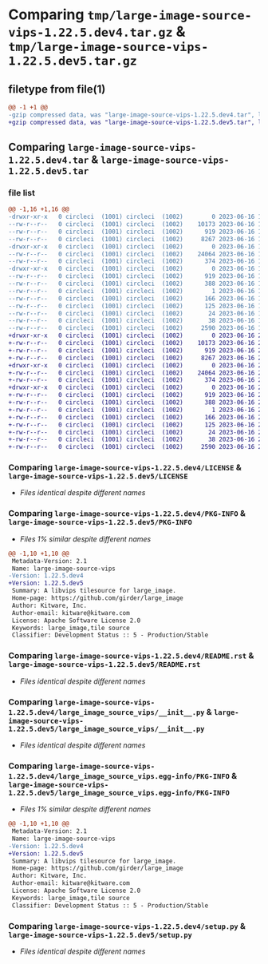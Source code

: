 # Comparing `tmp/large-image-source-vips-1.22.5.dev4.tar.gz` & `tmp/large-image-source-vips-1.22.5.dev5.tar.gz`

## filetype from file(1)

```diff
@@ -1 +1 @@
-gzip compressed data, was "large-image-source-vips-1.22.5.dev4.tar", last modified: Fri Jun 16 19:49:49 2023, max compression
+gzip compressed data, was "large-image-source-vips-1.22.5.dev5.tar", last modified: Fri Jun 16 20:33:46 2023, max compression
```

## Comparing `large-image-source-vips-1.22.5.dev4.tar` & `large-image-source-vips-1.22.5.dev5.tar`

### file list

```diff
@@ -1,16 +1,16 @@
-drwxr-xr-x   0 circleci  (1001) circleci  (1002)        0 2023-06-16 19:49:49.389310 large-image-source-vips-1.22.5.dev4/
--rw-r--r--   0 circleci  (1001) circleci  (1002)    10173 2023-06-16 19:49:49.000000 large-image-source-vips-1.22.5.dev4/LICENSE
--rw-r--r--   0 circleci  (1001) circleci  (1002)      919 2023-06-16 19:49:49.389310 large-image-source-vips-1.22.5.dev4/PKG-INFO
--rw-r--r--   0 circleci  (1001) circleci  (1002)     8267 2023-06-16 19:49:49.000000 large-image-source-vips-1.22.5.dev4/README.rst
-drwxr-xr-x   0 circleci  (1001) circleci  (1002)        0 2023-06-16 19:49:49.385310 large-image-source-vips-1.22.5.dev4/large_image_source_vips/
--rw-r--r--   0 circleci  (1001) circleci  (1002)    24064 2023-06-16 19:47:56.000000 large-image-source-vips-1.22.5.dev4/large_image_source_vips/__init__.py
--rw-r--r--   0 circleci  (1001) circleci  (1002)      374 2023-06-16 19:47:56.000000 large-image-source-vips-1.22.5.dev4/large_image_source_vips/girder_source.py
-drwxr-xr-x   0 circleci  (1001) circleci  (1002)        0 2023-06-16 19:49:49.389310 large-image-source-vips-1.22.5.dev4/large_image_source_vips.egg-info/
--rw-r--r--   0 circleci  (1001) circleci  (1002)      919 2023-06-16 19:49:49.000000 large-image-source-vips-1.22.5.dev4/large_image_source_vips.egg-info/PKG-INFO
--rw-r--r--   0 circleci  (1001) circleci  (1002)      388 2023-06-16 19:49:49.000000 large-image-source-vips-1.22.5.dev4/large_image_source_vips.egg-info/SOURCES.txt
--rw-r--r--   0 circleci  (1001) circleci  (1002)        1 2023-06-16 19:49:49.000000 large-image-source-vips-1.22.5.dev4/large_image_source_vips.egg-info/dependency_links.txt
--rw-r--r--   0 circleci  (1001) circleci  (1002)      166 2023-06-16 19:49:49.000000 large-image-source-vips-1.22.5.dev4/large_image_source_vips.egg-info/entry_points.txt
--rw-r--r--   0 circleci  (1001) circleci  (1002)      125 2023-06-16 19:49:49.000000 large-image-source-vips-1.22.5.dev4/large_image_source_vips.egg-info/requires.txt
--rw-r--r--   0 circleci  (1001) circleci  (1002)       24 2023-06-16 19:49:49.000000 large-image-source-vips-1.22.5.dev4/large_image_source_vips.egg-info/top_level.txt
--rw-r--r--   0 circleci  (1001) circleci  (1002)       38 2023-06-16 19:49:49.389310 large-image-source-vips-1.22.5.dev4/setup.cfg
--rw-r--r--   0 circleci  (1001) circleci  (1002)     2590 2023-06-16 19:47:56.000000 large-image-source-vips-1.22.5.dev4/setup.py
+drwxr-xr-x   0 circleci  (1001) circleci  (1002)        0 2023-06-16 20:33:46.466575 large-image-source-vips-1.22.5.dev5/
+-rw-r--r--   0 circleci  (1001) circleci  (1002)    10173 2023-06-16 20:33:46.000000 large-image-source-vips-1.22.5.dev5/LICENSE
+-rw-r--r--   0 circleci  (1001) circleci  (1002)      919 2023-06-16 20:33:46.462575 large-image-source-vips-1.22.5.dev5/PKG-INFO
+-rw-r--r--   0 circleci  (1001) circleci  (1002)     8267 2023-06-16 20:33:46.000000 large-image-source-vips-1.22.5.dev5/README.rst
+drwxr-xr-x   0 circleci  (1001) circleci  (1002)        0 2023-06-16 20:33:46.462575 large-image-source-vips-1.22.5.dev5/large_image_source_vips/
+-rw-r--r--   0 circleci  (1001) circleci  (1002)    24064 2023-06-16 20:31:57.000000 large-image-source-vips-1.22.5.dev5/large_image_source_vips/__init__.py
+-rw-r--r--   0 circleci  (1001) circleci  (1002)      374 2023-06-16 20:31:57.000000 large-image-source-vips-1.22.5.dev5/large_image_source_vips/girder_source.py
+drwxr-xr-x   0 circleci  (1001) circleci  (1002)        0 2023-06-16 20:33:46.462575 large-image-source-vips-1.22.5.dev5/large_image_source_vips.egg-info/
+-rw-r--r--   0 circleci  (1001) circleci  (1002)      919 2023-06-16 20:33:46.000000 large-image-source-vips-1.22.5.dev5/large_image_source_vips.egg-info/PKG-INFO
+-rw-r--r--   0 circleci  (1001) circleci  (1002)      388 2023-06-16 20:33:46.000000 large-image-source-vips-1.22.5.dev5/large_image_source_vips.egg-info/SOURCES.txt
+-rw-r--r--   0 circleci  (1001) circleci  (1002)        1 2023-06-16 20:33:46.000000 large-image-source-vips-1.22.5.dev5/large_image_source_vips.egg-info/dependency_links.txt
+-rw-r--r--   0 circleci  (1001) circleci  (1002)      166 2023-06-16 20:33:46.000000 large-image-source-vips-1.22.5.dev5/large_image_source_vips.egg-info/entry_points.txt
+-rw-r--r--   0 circleci  (1001) circleci  (1002)      125 2023-06-16 20:33:46.000000 large-image-source-vips-1.22.5.dev5/large_image_source_vips.egg-info/requires.txt
+-rw-r--r--   0 circleci  (1001) circleci  (1002)       24 2023-06-16 20:33:46.000000 large-image-source-vips-1.22.5.dev5/large_image_source_vips.egg-info/top_level.txt
+-rw-r--r--   0 circleci  (1001) circleci  (1002)       38 2023-06-16 20:33:46.466575 large-image-source-vips-1.22.5.dev5/setup.cfg
+-rw-r--r--   0 circleci  (1001) circleci  (1002)     2590 2023-06-16 20:31:57.000000 large-image-source-vips-1.22.5.dev5/setup.py
```

### Comparing `large-image-source-vips-1.22.5.dev4/LICENSE` & `large-image-source-vips-1.22.5.dev5/LICENSE`

 * *Files identical despite different names*

### Comparing `large-image-source-vips-1.22.5.dev4/PKG-INFO` & `large-image-source-vips-1.22.5.dev5/PKG-INFO`

 * *Files 1% similar despite different names*

```diff
@@ -1,10 +1,10 @@
 Metadata-Version: 2.1
 Name: large-image-source-vips
-Version: 1.22.5.dev4
+Version: 1.22.5.dev5
 Summary: A libvips tilesource for large_image.
 Home-page: https://github.com/girder/large_image
 Author: Kitware, Inc.
 Author-email: kitware@kitware.com
 License: Apache Software License 2.0
 Keywords: large_image,tile source
 Classifier: Development Status :: 5 - Production/Stable
```

### Comparing `large-image-source-vips-1.22.5.dev4/README.rst` & `large-image-source-vips-1.22.5.dev5/README.rst`

 * *Files identical despite different names*

### Comparing `large-image-source-vips-1.22.5.dev4/large_image_source_vips/__init__.py` & `large-image-source-vips-1.22.5.dev5/large_image_source_vips/__init__.py`

 * *Files identical despite different names*

### Comparing `large-image-source-vips-1.22.5.dev4/large_image_source_vips.egg-info/PKG-INFO` & `large-image-source-vips-1.22.5.dev5/large_image_source_vips.egg-info/PKG-INFO`

 * *Files 1% similar despite different names*

```diff
@@ -1,10 +1,10 @@
 Metadata-Version: 2.1
 Name: large-image-source-vips
-Version: 1.22.5.dev4
+Version: 1.22.5.dev5
 Summary: A libvips tilesource for large_image.
 Home-page: https://github.com/girder/large_image
 Author: Kitware, Inc.
 Author-email: kitware@kitware.com
 License: Apache Software License 2.0
 Keywords: large_image,tile source
 Classifier: Development Status :: 5 - Production/Stable
```

### Comparing `large-image-source-vips-1.22.5.dev4/setup.py` & `large-image-source-vips-1.22.5.dev5/setup.py`

 * *Files identical despite different names*

